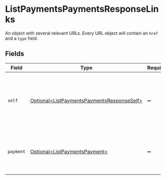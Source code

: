 # ListPaymentsPaymentsResponseLinks

An object with several relevant URLs. Every URL object will contain an `href` and a `type` field.


## Fields

| Field                                                                                                      | Type                                                                                                       | Required                                                                                                   | Description                                                                                                |
| ---------------------------------------------------------------------------------------------------------- | ---------------------------------------------------------------------------------------------------------- | ---------------------------------------------------------------------------------------------------------- | ---------------------------------------------------------------------------------------------------------- |
| `self`                                                                                                     | [Optional\<ListPaymentsPaymentsResponseSelf>](../../models/operations/ListPaymentsPaymentsResponseSelf.md) | :heavy_minus_sign:                                                                                         | In v2 endpoints, URLs are commonly represented as objects with an `href` and `type` field.                 |
| `payment`                                                                                                  | [Optional\<ListPaymentsPayment>](../../models/operations/ListPaymentsPayment.md)                           | :heavy_minus_sign:                                                                                         | The API resource URL of the [payment](get-payment) that belong to this route.                              |